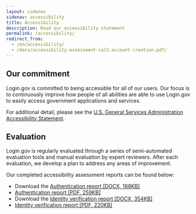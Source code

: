 ```yaml
---
layout: sidenav
sidenav: accessibility
title: Accessibility
description: Read our accessibility statement
permalink: /accessibility/
redirect_from:
  - /en/accessibility/
  - /docs/accessibility-assessment-ial1-account-creation.pdf/
---
```


## Our commitment
Login.gov is committed to being accessible for all of our users. Our focus is to continuously improve how people of all abilities are able to use Login.gov to easily access government applications and services.

For additional detail, please see the [U.S. General Services Administration Accessibility Statement](https://www.gsa.gov/website-information/accessibility-statement).

## Evaluation
Login.gov is regularly evaluated through a series of semi-automated evaluation tools and manual evaluation by expert reviewers. After each evaluation, we develop a plan to address any areas of improvement.

Our completed accessibility assessment reports can be found below:

* Download the [Authentication report [DOCX, 168KB]](/docs/2025-02-26_VPAT2.5Rev508-Identity-Authentication.docx)
* [Authentication report [PDF, 259KB]](/docs/2025-02-26_VPAT2.5Rev508-Identity-Authentication.pdf)
* Download the [Identity verification report [DOCX, 354KB]](/docs/2025-02-26_VPAT2.4Rev508-Identity-Verification-IdV.docx)
* [Identity verification report [PDF, 220KB]](/docs/2025-02-26_VPAT2.4Rev508-Identity-Verification-IdV.pdf)

